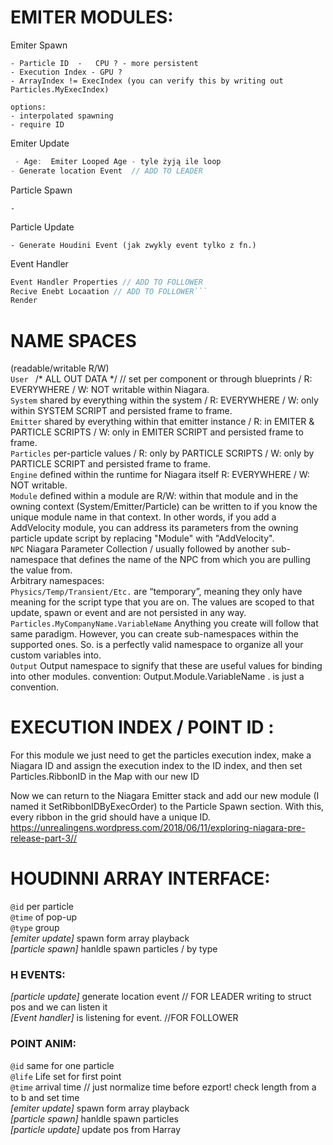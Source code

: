 # EMITER MODULES:
Emiter Spawn
``` 
- Particle ID  -   CPU ? - more persistent
- Execution Index - GPU ?
- ArrayIndex != ExecIndex (you can verify this by writing out Particles.MyExecIndex)

options:
- interpolated spawning 
- require ID
```
Emiter Update
```cpp
 - Age:  Emiter Looped Age - tyle żyją ile loop
- Generate location Event  // ADD TO LEADER
```
Particle Spawn
```
-
```
Particle Update
```
- Generate Houdini Event (jak zwykly event tylko z fn.)

```
Event Handler
```cpp
Event Handler Properties // ADD TO FOLLOWER 
Recive Enebt Locaation // ADD TO FOLLOWER```
Render
```

# NAME SPACES  
(readable/writable  R/W)  
`User `  /* ALL OUT DATA */ // set per component or through blueprints / R:  EVERYWHERE / W: NOT writable within Niagara.  
`System` shared by everything within the system  /   R:  EVERYWHERE /  W:   only within SYSTEM SCRIPT and persisted frame to frame.  
`Emitter` shared by everything within that emitter instance  /  R:  in EMITER & PARTICLE SCRIPTS  /   W:  only in EMITER SCRIPT and persisted frame to frame.   
`Particles` per-particle values  /   R:  only by PARTICLE SCRIPTS  /   W:  only by PARTICLE SCRIPT and persisted frame to frame.  
`Engine` defined within the runtime for Niagara itself R:  EVERYWHERE / W: NOT writable.  
`Module` defined within a module are R/W: within that module and in the owning context (System/Emitter/Particle) can be written to if you know the unique module name in that context. In other words, if you add a AddVelocity module, you can address its parameters from the owning particle update script by replacing "Module" with "AddVelocity".  
`NPC` Niagara Parameter Collection / usually followed by another sub-namespace that defines the name of the NPC from which you are pulling the value from.  
Arbitrary namespaces:  
`Physics/Temp/Transient/Etc.` are “temporary”, meaning they only have meaning for the script type that you are on. The values are scoped to that update, spawn or event and are not persisted in any way.  
`Particles.MyCompanyName.VariableName` Anything you create will follow that same paradigm. However, you can create sub-namespaces within the supported ones. So. is a perfectly valid namespace to organize all your custom variables into.  
`Output` Output namespace to signify that these are useful values for binding into other modules. convention: Output.Module.VariableName . is just a convention.    

# EXECUTION INDEX / POINT ID :
For this module we just need to get the particles execution index, make a Niagara ID and assign the execution index to the ID index, and then set Particles.RibbonID in the Map with our new ID

Now we can return to the Niagara Emitter stack and add our new module (I named it SetRibbonIDByExecOrder) to the Particle Spawn section. With this, every ribbon in the grid should have a unique ID.
https://unrealingens.wordpress.com/2018/06/11/exploring-niagara-pre-release-part-3//

# HOUDINNI ARRAY INTERFACE: 
`@id`  per particle  
`@time` of pop-up  
`@type` group   
*[emiter update]* spawn form array playback   
*[particle spawn]* hanldle spawn particles / by type   
### H EVENTS:   
*[particle update]* generate location event  // FOR LEADER  writing to struct pos and we can listen it    
*[Event handler]* is listening for event. //FOR FOLLOWER  

### POINT ANIM:

`@id` same for one particle   
`@life` Life set for first point    
`@time` arrival time // just normalize time before ezport!  check length from a to b and set time    
*[emiter update]* spawn form array playback    
*[particle spawn]* hanldle spawn particles  
*[particle update]* update pos from Harray  
